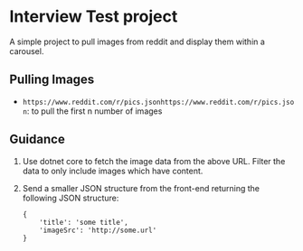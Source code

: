 # Interview Test project

A simple project to pull images from reddit and display them within a carousel.

## Pulling Images

* `https://www.reddit.com/r/pics.jsonhttps://www.reddit.com/r/pics.json`: to pull the first n number of images

## Guidance

1. Use dotnet core to fetch the image data from the above URL.  Filter the data to only include images which have content.
2. Send a smaller JSON structure from the front-end  returning the following JSON structure:

       {
           'title': 'some title',
           'imageSrc': 'http://some.url'
       }
